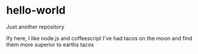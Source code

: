 # hello-world
Just another repository

Ify here, I like node.js and coffeescript
I've  had tacos on the moon and find them more superior to earths tacos
